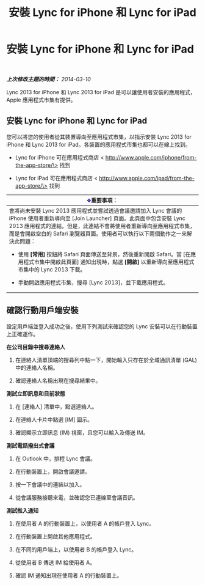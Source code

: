 ﻿---
title: 安裝 Lync for iPhone 和 Lync for iPad
TOCTitle: 安裝 Lync for iPhone 和 Lync for iPad
ms:assetid: 88d1c149-5842-4ecf-a15e-fcda0330325b
ms:mtpsurl: https://technet.microsoft.com/zh-tw/library/Hh690987(v=OCS.15)
ms:contentKeyID: 52056165
ms.date: 08/10/2015
mtps_version: v=OCS.15
ms.translationtype: HT
---

# 安裝 Lync for iPhone 和 Lync for iPad

 

_**上次修改主題的時間：** 2014-03-10_

Lync 2013 for iPhone 和 Lync 2013 for iPad 是可以讓使用者安裝的應用程式，Apple 應用程式市集有提供。

## 安裝 Lync for iPhone 和 Lync for iPad

您可以將您的使用者從其裝置導向至應用程式市集，以指示安裝 Lync 2013 for iPhone 和 Lync 2013 for iPad。各裝置的應用程式市集也都可以在線上找到。

  - Lync for iPhone 可在應用程式商店 \< http://www.apple.com/iphone/from-the-app-store/\> 找到

  - Lync for iPad 可在應用程式商店 \< http://www.apple.com/ipad/from-the-app-store/\> 找到

<table>
<colgroup>
<col style="width: 100%" />
</colgroup>
<thead>
<tr class="header">
<th><img src="images/Gg412908.important(OCS.15).gif" title="important" alt="important" />重要事項：</th>
</tr>
</thead>
<tbody>
<tr class="odd">
<td>會將尚未安裝 Lync 2013 應用程式並嘗試透過會議邀請加入 Lync 會議的 iPhone 使用者重新導向至 [Join Launcher] 頁面。此頁面中包含安裝 Lync 2013 應用程式的連結。但是，此連結不會將使用者重新導向至應用程式市集，而是會開啟空白的 Safari 瀏覽器頁面。使用者可以執行以下兩個動作之一來解決此問題：
<ul>
<li><p>使用 <strong>[常用]</strong> 按鈕將 Safari 頁面傳送至背景，然後重新開啟 Safari。當 [在應用程式市集中開啟此頁面] 通知出現時，點選 <strong>[開啟]</strong> 以重新導向至應用程式市集中的 Lync 2013 下載。</p></li>
<li><p>手動開啟應用程式市集，搜尋 [Lync 2013]，並下載應用程式。</p></li>
</ul></td>
</tr>
</tbody>
</table>


## 確認行動用戶端安裝

設定用戶端並登入成功之後，使用下列測試來確認您的 Lync 安裝可以在行動裝置上正確運作。

**在公司目錄中搜尋連絡人**

1.  在連絡人清單頂端的搜尋列中點一下，開始輸入只存在於全域通訊清單 (GAL) 中的連絡人名稱。

2.  確認連絡人名稱出現在搜尋結果中。

**測試立即訊息和目前狀態**

1.  在 \[連絡人\] 清單中，點選連絡人。

2.  在連絡人卡片中點選 \[IM\] 圖示。

3.  確認顯示立即訊息 (IM) 視窗，且您可以輸入及傳送 IM。

**測試電話撥出式會議**

1.  在 Outlook 中，排程 Lync 會議。

2.  在行動裝置上，開啟會議邀請。

3.  按一下會議中的連結以加入。

4.  從會議服務接聽來電，並確認您已連線至會議音訊。

**測試推入通知**

1.  在使用者 A 的行動裝置上，以使用者 A 的帳戶登入 Lync。

2.  在行動裝置上開啟其他應用程式。

3.  在不同的用戶端上，以使用者 B 的帳戶登入 Lync。

4.  從使用者 B 傳送 IM 給使用者 A。

5.  確認 IM 通知出現在使用者 A 的行動裝置上。


